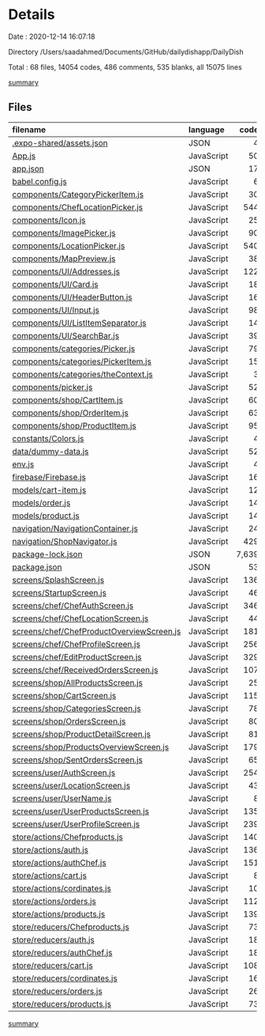 # Details

Date : 2020-12-14 16:07:18

Directory /Users/saadahmed/Documents/GitHub/dailydishapp/DailyDish

Total : 68 files,  14054 codes, 486 comments, 535 blanks, all 15075 lines

[summary](results.md)

## Files
| filename | language | code | comment | blank | total |
| :--- | :--- | ---: | ---: | ---: | ---: |
| [.expo-shared/assets.json](/.expo-shared/assets.json) | JSON | 4 | 0 | 1 | 5 |
| [App.js](/App.js) | JavaScript | 50 | 0 | 9 | 59 |
| [app.json](/app.json) | JSON | 17 | 6 | 0 | 23 |
| [babel.config.js](/babel.config.js) | JavaScript | 6 | 0 | 1 | 7 |
| [components/CategoryPickerItem.js](/components/CategoryPickerItem.js) | JavaScript | 30 | 0 | 5 | 35 |
| [components/ChefLocationPicker.js](/components/ChefLocationPicker.js) | JavaScript | 544 | 49 | 23 | 616 |
| [components/Icon.js](/components/Icon.js) | JavaScript | 25 | 0 | 3 | 28 |
| [components/ImagePicker.js](/components/ImagePicker.js) | JavaScript | 90 | 0 | 12 | 102 |
| [components/LocationPicker.js](/components/LocationPicker.js) | JavaScript | 540 | 49 | 22 | 611 |
| [components/MapPreview.js](/components/MapPreview.js) | JavaScript | 38 | 0 | 7 | 45 |
| [components/UI/Addresses.js](/components/UI/Addresses.js) | JavaScript | 122 | 0 | 7 | 129 |
| [components/UI/Card.js](/components/UI/Card.js) | JavaScript | 18 | 0 | 4 | 22 |
| [components/UI/HeaderButton.js](/components/UI/HeaderButton.js) | JavaScript | 16 | 2 | 4 | 22 |
| [components/UI/Input.js](/components/UI/Input.js) | JavaScript | 98 | 0 | 11 | 109 |
| [components/UI/ListItemSeparator.js](/components/UI/ListItemSeparator.js) | JavaScript | 14 | 0 | 5 | 19 |
| [components/UI/SearchBar.js](/components/UI/SearchBar.js) | JavaScript | 39 | 1 | 4 | 44 |
| [components/categories/Picker.js](/components/categories/Picker.js) | JavaScript | 79 | 4 | 10 | 93 |
| [components/categories/PickerItem.js](/components/categories/PickerItem.js) | JavaScript | 15 | 0 | 4 | 19 |
| [components/categories/theContext.js](/components/categories/theContext.js) | JavaScript | 3 | 0 | 1 | 4 |
| [components/picker.js](/components/picker.js) | JavaScript | 52 | 0 | 4 | 56 |
| [components/shop/CartItem.js](/components/shop/CartItem.js) | JavaScript | 60 | 0 | 4 | 64 |
| [components/shop/OrderItem.js](/components/shop/OrderItem.js) | JavaScript | 63 | 0 | 6 | 69 |
| [components/shop/ProductItem.js](/components/shop/ProductItem.js) | JavaScript | 95 | 0 | 7 | 102 |
| [constants/Colors.js](/constants/Colors.js) | JavaScript | 4 | 0 | 1 | 5 |
| [data/dummy-data.js](/data/dummy-data.js) | JavaScript | 52 | 0 | 3 | 55 |
| [env.js](/env.js) | JavaScript | 4 | 0 | 2 | 6 |
| [firebase/Firebase.js](/firebase/Firebase.js) | JavaScript | 16 | 4 | 5 | 25 |
| [models/cart-item.js](/models/cart-item.js) | JavaScript | 12 | 0 | 2 | 14 |
| [models/order.js](/models/order.js) | JavaScript | 14 | 7 | 4 | 25 |
| [models/product.js](/models/product.js) | JavaScript | 14 | 0 | 2 | 16 |
| [navigation/NavigationContainer.js](/navigation/NavigationContainer.js) | JavaScript | 24 | 0 | 6 | 30 |
| [navigation/ShopNavigator.js](/navigation/ShopNavigator.js) | JavaScript | 429 | 3 | 26 | 458 |
| [package-lock.json](/package-lock.json) | JSON | 7,639 | 0 | 1 | 7,640 |
| [package.json](/package.json) | JSON | 53 | 0 | 1 | 54 |
| [screens/SplashScreen.js](/screens/SplashScreen.js) | JavaScript | 136 | 2 | 5 | 143 |
| [screens/StartupScreen.js](/screens/StartupScreen.js) | JavaScript | 46 | 0 | 10 | 56 |
| [screens/chef/ChefAuthScreen.js](/screens/chef/ChefAuthScreen.js) | JavaScript | 346 | 4 | 15 | 365 |
| [screens/chef/ChefLocationScreen.js](/screens/chef/ChefLocationScreen.js) | JavaScript | 44 | 1 | 8 | 53 |
| [screens/chef/ChefProductOverviewScreen.js](/screens/chef/ChefProductOverviewScreen.js) | JavaScript | 181 | 1 | 18 | 200 |
| [screens/chef/ChefProfileScreen.js](/screens/chef/ChefProfileScreen.js) | JavaScript | 256 | 1 | 8 | 265 |
| [screens/chef/EditProductScreen.js](/screens/chef/EditProductScreen.js) | JavaScript | 329 | 17 | 24 | 370 |
| [screens/chef/ReceivedOrdersScreen.js](/screens/chef/ReceivedOrdersScreen.js) | JavaScript | 107 | 16 | 12 | 135 |
| [screens/shop/AllProductsScreen.js](/screens/shop/AllProductsScreen.js) | JavaScript | 25 | 0 | 4 | 29 |
| [screens/shop/CartScreen.js](/screens/shop/CartScreen.js) | JavaScript | 115 | 2 | 9 | 126 |
| [screens/shop/CategoriesScreen.js](/screens/shop/CategoriesScreen.js) | JavaScript | 78 | 0 | 6 | 84 |
| [screens/shop/OrdersScreen.js](/screens/shop/OrdersScreen.js) | JavaScript | 80 | 23 | 10 | 113 |
| [screens/shop/ProductDetailScreen.js](/screens/shop/ProductDetailScreen.js) | JavaScript | 81 | 0 | 8 | 89 |
| [screens/shop/ProductsOverviewScreen.js](/screens/shop/ProductsOverviewScreen.js) | JavaScript | 179 | 1 | 18 | 198 |
| [screens/shop/SentOrdersScreen.js](/screens/shop/SentOrdersScreen.js) | JavaScript | 65 | 55 | 11 | 131 |
| [screens/user/AuthScreen.js](/screens/user/AuthScreen.js) | JavaScript | 254 | 1 | 15 | 270 |
| [screens/user/LocationScreen.js](/screens/user/LocationScreen.js) | JavaScript | 43 | 1 | 8 | 52 |
| [screens/user/UserName.js](/screens/user/UserName.js) | JavaScript | 8 | 0 | 3 | 11 |
| [screens/user/UserProductsScreen.js](/screens/user/UserProductsScreen.js) | JavaScript | 135 | 1 | 8 | 144 |
| [screens/user/UserProfileScreen.js](/screens/user/UserProfileScreen.js) | JavaScript | 239 | 1 | 7 | 247 |
| [store/actions/Chefproducts.js](/store/actions/Chefproducts.js) | JavaScript | 140 | 90 | 18 | 248 |
| [store/actions/auth.js](/store/actions/auth.js) | JavaScript | 136 | 2 | 16 | 154 |
| [store/actions/authChef.js](/store/actions/authChef.js) | JavaScript | 151 | 2 | 16 | 169 |
| [store/actions/cart.js](/store/actions/cart.js) | JavaScript | 8 | 0 | 3 | 11 |
| [store/actions/cordinates.js](/store/actions/cordinates.js) | JavaScript | 10 | 0 | 3 | 13 |
| [store/actions/orders.js](/store/actions/orders.js) | JavaScript | 112 | 48 | 16 | 176 |
| [store/actions/products.js](/store/actions/products.js) | JavaScript | 139 | 90 | 18 | 247 |
| [store/reducers/Chefproducts.js](/store/reducers/Chefproducts.js) | JavaScript | 73 | 0 | 5 | 78 |
| [store/reducers/auth.js](/store/reducers/auth.js) | JavaScript | 18 | 0 | 4 | 22 |
| [store/reducers/authChef.js](/store/reducers/authChef.js) | JavaScript | 18 | 0 | 4 | 22 |
| [store/reducers/cart.js](/store/reducers/cart.js) | JavaScript | 108 | 2 | 5 | 115 |
| [store/reducers/cordinates.js](/store/reducers/cordinates.js) | JavaScript | 16 | 0 | 4 | 20 |
| [store/reducers/orders.js](/store/reducers/orders.js) | JavaScript | 26 | 0 | 4 | 30 |
| [store/reducers/products.js](/store/reducers/products.js) | JavaScript | 73 | 0 | 5 | 78 |

[summary](results.md)